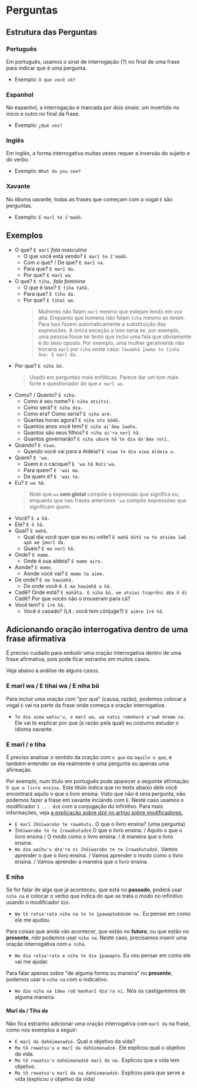 # Perguntas

## Estrutura das Perguntas

### Português

Em português, usamos o sinal de interrogação (?) no final de uma frase para indicar que é uma pergunta.

- Exemplo: `O que você vê?`

### Espanhol

No espanhol, a interrogação é marcada por dois sinais: um invertido no início e outro no final da frase.

- Exemplo: `¿Qué ves?`

### Inglês

Em inglês, a forma interrogativa muitas vezes requer a inversão do sujeito e do verbo.

- Exemplo: `What do you see?`

### Xavante

No idioma xavante, todas as frases que começam com a vogal `E` são perguntas.

- Exemplo: `E marĩ te ĩꞌmadö.`

## Exemplos

- O que? `E marĩ` _fala masculina_
  - O que você está vendo? `E marĩ te ĩꞌmadö.`
  - Com o que? / De que? `E marĩ na.`
  - Para que? `E marĩ da.`
  - Por que? `E marĩ wa.`
- O que? `E tiha.` _fala feminina_
  - O que é isso? `E tiha tahã.`
  - Para que? `E tiha da.`
  - Por que? `E tihai wa.`
    > Mulheres não falam `marĩ` mesmo que estejam lendo em voz alta. Enquanto que homens não falam `tiha` mesmo ao lerem. Para isso fazem automaticamente a substituição das expressões. A única exceção a isso seria se, por exemplo, uma pessoa fosse ler texto que inclui uma fala que obviamente é do sexo oposto. Por exemplo, uma mulher geralmente não trocaria `marĩ` por `tiha` neste caso: `Tawamhã ĩ̱mama te tinha ãne: E marĩ da.`
- Por que? `E niha bö.`
    > Usado em perguntas mais enfáticas. Parece dar um tom mais forte e questionador do que `e marĩ wa`.
- Como? / Quanto? `E niha.`
  - Como é seu nome? `E niha atsitsi.`
  - Como será? `E niha dza.`
  - Como era? Como seria? `E niha aré.`
  - Quantas horas agora? `E niha oto bödö.`
  - Quantos anos você tem? `E niha aiꞌãma ĩwahu.`
  - Quantos são seus filhos? `E niha aiꞌra norĩ hã.`
  - Quantos governarão? `E niha uburé hã te dza daꞌãma roti.`
- Quando? `E niwa.`
  - Quando você vai para a Aldeia? `E niwa te dza aiwa Aldeia u.`
- Quem? `E ꞌwa.`
  - Quem é o cacique? `E ꞌwa hã Rotiꞌwa.`
  - Para quem? `E ꞌwai ma.`
  - De quem é? `E ꞌwai te.`
- Eu? `E wa hã.`
  > Note que `wa` **sem glotal** compõe a expressão que significa _eu_, enquanto que nas frases anteriores `ꞌwa` compõe expressões que significam _quem_.
- Você? `E a hã.`
- Ele? `E õ hã.`
- Qual? `E mahã.`
  - Qual dia você quer que eu eu volte? `E mahã bötö na te atsima ĩwẽ apö we ĩ̱morĩ da.`
  - Quais? `E ma norĩ hã.`
- Onde? `E mame.`
  - Onde é sua aldeia? `E mame airo.`
- Aonde? `E momo.`
  - Aonde você vai? `E momo te aimo.`
- De onde? `E ma hawimhã.`
  - De onde você é. `E ma hawimhã a hã.`
- Cadê? Onde está? `E mahãta. E niha bö, we atsiwi tsaprõni aba õ di` Cadê? Por que vocês não o trouxeram para cá?
- Você tem? `E ĩré hã.`
  - Você é casado? (Lit.: você tem cônjuge?) `E aimro ĩré hã.`

## Adicionando oração interrogativa dentro de uma frase afirmativa

É preciso cuidado para embutir uma oração interrogativa dentro de uma frase afirmativa, pois pode ficar estranho em muitos casos.

Veja abaixo a análise de alguns casos.

### E marĩ wa / E tihai wa / E niha bö

Para incluir uma oração com "por que" (causa, razão), podemos colocar a vogal `E` vai na parte da frase onde começa a oração interrogativa.

- `Te dza aima watsuꞌu, e marĩ wa, wa natsi romnhoré aꞌuwẽ mreme na.` Ele vai te explicar por que (a razão pela qual) eu costumo estudar o idioma xavante.

### E marĩ / e tiha

É preciso analisar o sentido da oração com `o que` ou `aquilo o que`, e também entender se ela realmente é uma pergunta ou apenas uma afirmação.

Por exemplo, num título em português pode aparecer a seguinte afirmação: `O que o livro ensina.` Este título indica que no texto abaixo dele você encontrará aquilo o que o livro ensina. Visto que não é uma pergunta, não podemos fazer a frase em xavante inciando com `E`. Neste caso usamos o modificador `ĩ ... dzé` com a conjugação do infinitivo. Para mais informações, veja [a explicação sobre _dzé_ no artigo sobre modificadores.](/conteudo/modificadores/#coisa-lugar-ocasião-maneira-ĩverbodzé)

- `E marĩ ĩhöiwarobo te rowahutu.` O que o livro ensina? (uma pergunta)
- `Ĩhöiwarobo te te ĩrowahutudzé` O que o livro ensina. / Aquilo o que o livro ensina / O modo como o livro ensina. / A maneira que o livro ensina.
- `Wa dza waihuꞌu dzaꞌra ni ĩhöiwarobo te te ĩrowahutudzé.` Vamos aprender o que o livro ensina. / Vamos aprender o modo como o livro ensina. / Vamos aprender a maneira que o livro ensina.

### E niha

Se for falar de algo que já aconteceu, que está no **passado**, poderá usar `niha na` e colocar o verbo que indica do que se trata o modo no infinitivo usando o modificador `dzé`.

- `Wa tô rotsaꞌrata niha na te te ĩ̱pawaptobdzém na.` Eu pensei em como ele me ajudou.

Para coisas que ainda vão acontecer, que estão no **futuro**, ou que estão no **presente**, _não_ podemos usar `niha na`. Neste caso, precisamos inserir uma oração interrogativa com `e niha`.

- `Wa dza rotsaꞌrata e niha te dza ĩ̱pawapto`. Eu vou pensar em como ele vai me ajudar.

Para falar apenas sobre "de alguma forma ou maneira" no **presente**, podemos usar o `niha na` com o indicativo.

- `Wa dza niha na tãma robꞌmanharĩ dzaꞌra ni.` Nós os castigaremos de alguma maneira.

#### Marĩ da / Tiha da

Não fica estranho adicionar uma oração interrogativa com `marĩ da` na frase, como nos exemplos a seguir:

- `E marĩ da dahöimanadzé.` Qual o objetivo da vida?
- `Ma tô rowatsuꞌu e marĩ da dahöimanadzé.` Ele explicou qual o objetivo da vida.
- `Ma tô rowatsu'u dahöimanadzé marĩ da na.` Explicou que a vida tem objetivo.
- `Ma tô rowatsu'u marĩ da na dahöimanadzé.` Explicou para que serve a vida (explicou o objetivo da vida)